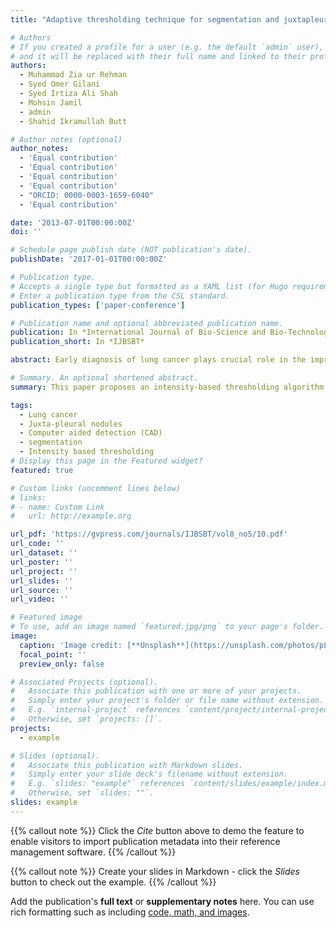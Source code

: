 ```yaml
---
title: "Adaptive thresholding technique for segmentation and juxtapleural nodules inclusion in lung segments"

# Authors
# If you created a profile for a user (e.g. the default `admin` user), write the username (folder name) here
# and it will be replaced with their full name and linked to their profile.
authors:
  - Muhammad Zia ur Rehman
  - Syed Omer Gilani
  - Syed Irtiza Ali Shah
  - Mohsin Jamil
  - admin
  - Shahid Ikramullah Butt

# Author notes (optional)
author_notes:
  - 'Equal contribution'
  - 'Equal contribution'
  - 'Equal contribution'
  - 'Equal contribution'
  - "ORCID: 0000-0003-1659-6040"
  - 'Equal contribution'

date: '2013-07-01T00:00:00Z'
doi: ''

# Schedule page publish date (NOT publication's date).
publishDate: '2017-01-01T00:00:00Z'

# Publication type.
# Accepts a single type but formatted as a YAML list (for Hugo requirements).
# Enter a publication type from the CSL standard.
publication_types: ['paper-conference']

# Publication name and optional abbreviated publication name.
publication: In *International Journal of Bio-Science and Bio-Technology*
publication_short: In *IJBSBT*

abstract: Early diagnosis of lung cancer plays crucial role in the improvement of patients' chances of survival. Computer aided detection (CAD) system has been a groundbreaking step in the timely diagnosis and identification of potential nodules (lesions). CAD system starts detection process by extracting lung regions from CT scan images, this step narrows down the region for detection. Hence saving the time consumption and reducing false positives outside the lung regions that results in the improvement of specificity of system. Proper lung segmentation significantly increases the performance of CAD systems. Different algorithms are presented by various researchers to improve segmentation results. An intensity based approach is presented in this paper for the segmentation of parenchyma and the goal is to achieve reasonable segmentation results in less time. Algorithm used in this paper is based on the Intensity based thresholding which is the fastest method for image segmentation. Images used in this research to analyze algorithm's result are taken from Lung Image Database Consortium (LIDC). Twenty random cases were picked, each having different number of slices (128 to 300). Algorithm is implemented using MatlabR2014 and a system with processor of 2.6 GHz and RAM of 4 GB. Total time taken for a single case of 128 images was 6.3 seconds and hence with an average of 49 milli sec/slice.

# Summary. An optional shortened abstract.
summary: This paper proposes an intensity-based thresholding algorithm for fast lung parenchyma segmentation in CT scans, achieving an average processing time of 49 ms per slice on the LIDC dataset and improving CAD specificity by focusing only on lung regions.

tags:
  - Lung cancer
  - Juxta-pleural nodules
  - Computer aided detection (CAD)
  - segmentation
  - Intensity based thresholding
# Display this page in the Featured widget?
featured: true

# Custom links (uncomment lines below)
# links:
# - name: Custom Link
#   url: http://example.org

url_pdf: 'https://gvpress.com/journals/IJBSBT/vol8_no5/10.pdf'
url_code: ''
url_dataset: ''
url_poster: ''
url_project: ''
url_slides: ''
url_source: ''
url_video: ''

# Featured image
# To use, add an image named `featured.jpg/png` to your page's folder.
image:
  caption: 'Image credit: [**Unsplash**](https://unsplash.com/photos/pLCdAaMFLTE)'
  focal_point: ''
  preview_only: false

# Associated Projects (optional).
#   Associate this publication with one or more of your projects.
#   Simply enter your project's folder or file name without extension.
#   E.g. `internal-project` references `content/project/internal-project/index.md`.
#   Otherwise, set `projects: []`.
projects:
  - example

# Slides (optional).
#   Associate this publication with Markdown slides.
#   Simply enter your slide deck's filename without extension.
#   E.g. `slides: "example"` references `content/slides/example/index.md`.
#   Otherwise, set `slides: ""`.
slides: example
---
```


{{% callout note %}}
Click the _Cite_ button above to demo the feature to enable visitors to import publication metadata into their reference management software.
{{% /callout %}}

{{% callout note %}}
Create your slides in Markdown - click the _Slides_ button to check out the example.
{{% /callout %}}

Add the publication's **full text** or **supplementary notes** here. You can use rich formatting such as including [code, math, and images](https://docs.hugoblox.com/content/writing-markdown-latex/).
